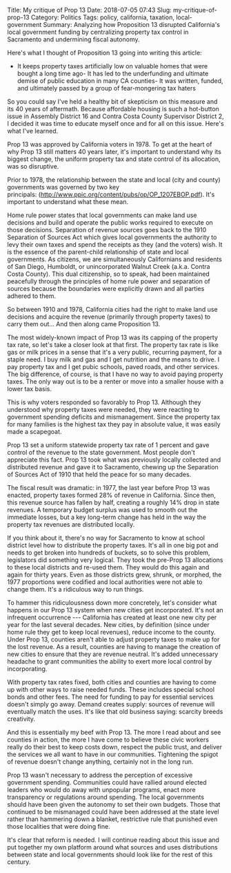 Title: My critique of Prop 13
Date: 2018-07-05 07:43
Slug: my-critique-of-prop-13
Category: Politics
Tags: policy, california, taxation, local-government
Summary: Analyzing how Proposition 13 disrupted California's local government funding by centralizing property tax control in Sacramento and undermining fiscal autonomy.

Here's what I thought of Proposition 13 going into writing this article:

- It keeps property taxes artificially low on valuable homes that were bought a long time ago- It has led to the underfunding and ultimate demise of public education in many CA counties- It was written, funded, and ultimately passed by a group of fear-mongering tax haters

So you could say I've held a healthy bit of skepticism on this measure and its 40 years of aftermath. Because affordable housing is such a hot-button issue in Assembly District 16 and Contra Costa County Supervisor District 2, I decided it was time to educate myself once and for all on this issue. Here's what I've learned. 

Prop 13 was approved by California voters in 1978. To get at the heart of why Prop 13 still matters 40 years later, it's important to understand why its biggest change, the uniform property tax and state control of its allocation, was so disruptive. 

Prior to 1978, the relationship between the state and local (city and county) governments was governed by two key principals: (http://www.ppic.org/content/pubs/op/OP_1207EBOP.pdf). It's important to understand what these mean.

Home rule power states that local governments can make land use decisions and build and operate the public works required to execute on those decisions. Separation of revenue sources goes back to the 1910 Separation of Sources Act which gives local governments the authority to levy their own taxes and spend the receipts as they (and the voters) wish. It is the essence of the parent-child relationship of state and local governments. As citizens, we are simultaneously Californians and residents of San Diego, Humboldt, or unincorporated Walnut Creek (a.k.a. Contra Costa County). This dual citizenship, so to speak, had been maintained peacefully through the principles of home rule power and separation of sources because the boundaries were explicitly drawn and all parties adhered to them. 

So between 1910 and 1978, California cities had the right to make land use decisions and acquire the revenue (primarily through property taxes) to carry them out... ​And then along came Proposition 13.  

The most widely-known impact of Prop 13 was its capping of the property tax rate, so let's take a closer look at that first. The property tax rate is like gas or milk prices in a sense that it's a very public, recurring payment, for a staple need. I buy milk and gas and I get nutrition and the means to drive. I pay property tax and I get pubic schools, paved roads, and other services. The big difference, of course, is that I have no way to avoid paying property taxes. The only way out is to be a renter or move into a smaller house with a lower tax basis. 

This is why voters responded so favorably to Prop 13. Although they understood why property taxes were needed, they were reacting to government spending deficits and mismanagement. Since the property tax for many families is the highest tax they pay in absolute value, it was easily made a scapegoat. 

Prop 13 set a uniform statewide property tax rate of 1 percent and gave control of the revenue to the state government. Most people don't appreciate this fact. Prop 13 took what was previously locally collected and distributed revenue and gave it to Sacramento, chewing up the Separation of Sources Act of 1910 that held the peace for so many decades. 

The fiscal result was dramatic: in 1977, the last year before Prop 13 was enacted, property taxes formed 28% of revenue in California. Since then, this revenue source has fallen by half, creating a roughly 14% drop in state revenues. A temporary budget surplus was used to smooth out the immediate losses, but a key long-term change has held in the way the property tax revenues are distributed locally.

If you think about it, there's no way for Sacramento to know at school district level how to distribute the property taxes. It's all in one big pot and needs to get broken into hundreds of buckets, so to solve this problem, legislators did something very logical. They took the pre-Prop 13 allocations to these local districts and re-used them. They would do this again and again for thirty years. Even as those districts grew, shrunk, or morphed, the 1977 proportions were codified and local authorities were not able to change them. It's a ridiculous way to run things.

To hammer this ridiculousness down more concretely, let's consider what happens in our Prop 13 system when new cities get incorporated. It's not an infrequent occurrence --- California has created at least one new city per year for the last several decades. New cities, by definition (since under home rule they get to keep local revenues), reduce income to the county. Under Prop 13, counties aren't able to adjust property taxes to make up for the lost revenue. As a result, counties are having to manage the creation of new cities to ensure that they are revenue neutral. It's added unnecessary headache to grant communities the ability to exert more local control by incorporating.

With property tax rates fixed, both cities and counties are having to come up with other ways to raise needed funds. These includes special school bonds and other fees. The need for funding to pay for essential services doesn't simply go away. Demand creates supply: sources of revenue will eventually match the uses. It's like that old business saying: scarcity breeds creativity. 

And this is essentially my beef with Prop 13. The more I read about and see counties in action, the more I have come to believe these civic workers really do their best to keep costs down, respect the public trust, and deliver the services we all want to have in our communities. Tightening the spigot of revenue doesn't change anything, certainly not in the long run. 

Prop 13 wasn't necessary to address the perception of excessive government spending. Communities could have rallied around elected leaders who would do away with unpopular programs, enact more transparency or regulations around spending. The local governments should have been given the autonomy to set their own budgets. Those that continued to be mismanaged could have been addressed at the state level rather than hammering down a blanket, restrictive rule that punished even those localities that were doing fine. 

It's clear that reform is needed. I will continue reading about this issue and put together my own platform around what sources and uses distributions between state and local governments should look like for the rest of this century.
